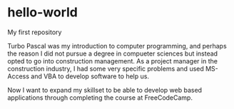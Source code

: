 # hello-world
My first repository

Turbo Pascal was my introduction to computer programming, and perhaps the reason I did not pursue a degree in compueter sciences but instead opted to go into construction management. As a project manager in the construction industry, I had some very specific problems and used MS-Access and VBA to develop software to help us.

Now I want to expand my skillset to be able to develop web based applications through completing the course at FreeCodeCamp.
